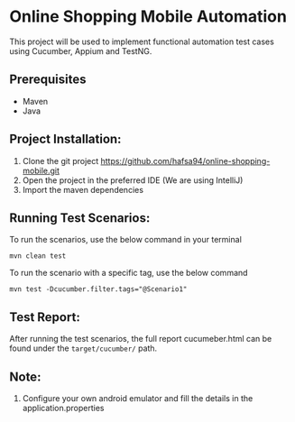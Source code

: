 # Online Shopping Mobile Automation
This project will be used to implement functional automation test cases using Cucumber, Appium and TestNG.

## Prerequisites
- Maven
- Java 

## Project Installation:
 1. Clone the git project https://github.com/hafsa94/online-shopping-mobile.git
 2. Open the project in the preferred IDE (We are using IntelliJ)
 3. Import the maven dependencies 

## Running Test Scenarios:

 To run the scenarios, use the below command in your terminal
```
mvn clean test
```
 To run the scenario with a specific tag, use the below command
```
mvn test -Dcucumber.filter.tags="@Scenario1"
```
## Test Report:
After running the test scenarios, the full report cucumeber.html can be found under the `target/cucumber/` path.

## Note:
 1. Configure your own android emulator and fill the details in the application.properties
 
